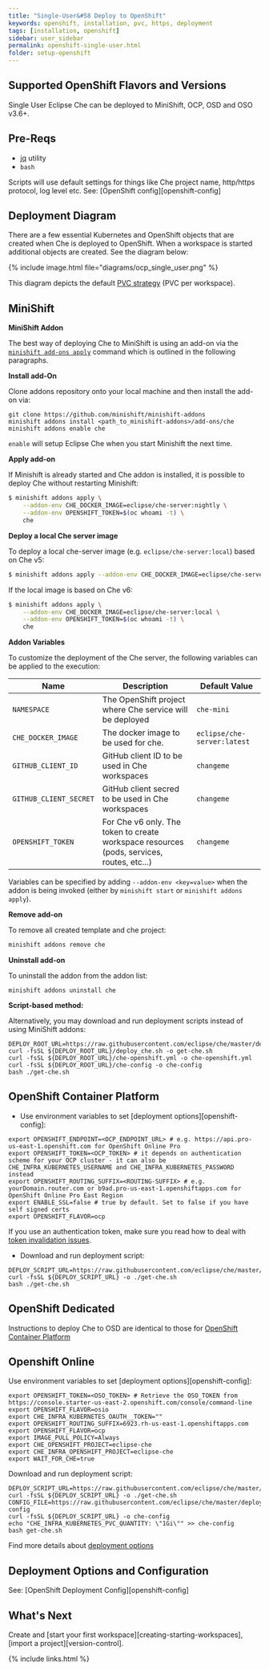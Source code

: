 ```yaml
---
title: "Single-User&#58 Deploy to OpenShift"
keywords: openshift, installation, pvc, https, deployment
tags: [installation, openshift]
sidebar: user_sidebar
permalink: openshift-single-user.html
folder: setup-openshift
---
```

## Supported OpenShift Flavors and Versions

Single User Eclipse Che can be deployed to MiniShift, OCP, OSD and OSO v3.6+.

## Pre-Reqs

* [jq](https://stedolan.github.io/jq/) utility
* `bash`

Scripts will use default settings for things like Che project name, http/https protocol, log level etc. See: [OpenShift config][openshift-config]

## Deployment Diagram

There are a few essential Kubernetes and OpenShift objects that are created when Che is deployed to OpenShift. When a workspace is started additional objects are created. See the diagram below:

{% include image.html file="diagrams/ocp_single_user.png" %}

This diagram depicts the default [PVC strategy](openshift-config.html#volumes) (PVC per workspace).

## MiniShift

**MiniShift Addon**

The best way of deploying Che to MiniShift is using an add-on via the [`minishift add-ons apply`](https://docs.openshift.org/latest/minishift/command-ref/minishift_addons_apply.html) command which is outlined in the following paragraphs.

**Install add-On**

Clone addons repository onto your local machine and then install the add-on via:

```
git clone https://github.com/minishift/minishift-addons
minishift addons install <path_to_minishift-addons>/add-ons/che
minishift addons enable che
```

`enable` will setup Eclipse Che when you start Minishift the next time.

**Apply add-on**

If Minishift is already started and Che addon is installed, it is possible to deploy Che without restarting Minishift:


```bash
$ minishift addons apply \
    --addon-env CHE_DOCKER_IMAGE=eclipse/che-server:nightly \
    --addon-env OPENSHIFT_TOKEN=$(oc whoami -t) \
    che
```

**Deploy a local Che server image**

To deploy a local che-server image (e.g. `eclipse/che-server:local`) based on Che v5:

```bash
$ minishift addons apply --addon-env CHE_DOCKER_IMAGE=eclipse/che-server:local che
```

If the local image is based on Che v6:

```bash
$ minishift addons apply \
    --addon-env CHE_DOCKER_IMAGE=eclipse/che-server:local \
    --addon-env OPENSHIFT_TOKEN=$(oc whoami -t) \
    che
```

**Addon Variables**

To customize the deployment of the Che server, the following variables can be applied to the execution:

|Name|Description|Default Value|
|----|-----------|-------------|
|`NAMESPACE`|The OpenShift project where Che service will be deployed|`che-mini`|
|`CHE_DOCKER_IMAGE`|The docker image to be used for che.|`eclipse/che-server:latest`|
|`GITHUB_CLIENT_ID`|GitHub client ID to be used in Che workspaces|`changeme`|
|`GITHUB_CLIENT_SECRET`|GitHub client secred to be used in Che workspaces|`changeme`|
|`OPENSHIFT_TOKEN`|For Che v6 only. The token to create workspace resources (pods, services, routes, etc...)|`changeme`|

Variables can be specified by adding `--addon-env <key=value>` when the addon is being invoked (either by `minishift start` or `minishift addons apply`).

**Remove add-on**

To remove all created template and che project:

```bash
minishift addons remove che
```

**Uninstall add-on**

To uninstall the addon from the addon list:

`minishift addons uninstall che`

**Script-based method:**

Alternatively, you may download and run deployment scripts instead of using MiniShift addons:

```shell
DEPLOY_ROOT_URL=https://raw.githubusercontent.com/eclipse/che/master/deploy/openshift/scripts/
curl -fsSL ${DEPLOY_ROOT_URL}/deploy_che.sh -o get-che.sh
curl -fsSL ${DEPLOY_ROOT_URL}/che-openshift.yml -o che-openshift.yml
curl -fsSL ${DEPLOY_ROOT_URL}/che-config -o che-config
bash ./get-che.sh
```

## OpenShift Container Platform

* Use environment variables to set [deployment options][openshift-config]:

```shell
export OPENSHIFT_ENDPOINT=<OCP_ENDPOINT_URL> # e.g. https://api.pro-us-east-1.openshift.com for OpenShift Online Pro
export OPENSHIFT_TOKEN=<OCP_TOKEN> # it depends on authentication scheme for your OCP cluster - it can also be CHE_INFRA_KUBERNETES_USERNAME and CHE_INFRA_KUBERNETES_PASSWORD instead
export OPENSHIFT_ROUTING_SUFFIX=<ROUTING-SUFFIX> # e.g. yourDomain.router.com or b9ad.pro-us-east-1.openshiftapps.com for OpenShift Online Pro East Region
export ENABLE_SSL=false # true by default. Set to false if you have self signed certs
export OPENSHIFT_FLAVOR=ocp
```

If you use an authentication token, make sure you read how to deal with [token invalidation issues](openshift-multi-user.html#openshift-container-platform).

* Download and run deployment script:

```shell
DEPLOY_SCRIPT_URL=https://raw.githubusercontent.com/eclipse/che/master/deploy/openshift/deploy_che.sh
curl -fsSL ${DEPLOY_SCRIPT_URL} -o ./get-che.sh
bash ./get-che.sh
```

## OpenShift Dedicated

Instructions to deploy Che to OSD are identical to those for [OpenShift Container Platform](#openshift-container-platform)

## Openshift Online

Use environment variables to set [deployment options][openshift-config]:

```shell
export OPENSHIFT_TOKEN=<OSO_TOKEN> # Retrieve the OSO_TOKEN from https://console.starter-us-east-2.openshift.com/console/command-line
export OPENSHIFT_FLAVOR=osio
export CHE_INFRA_KUBERNETES_OAUTH__TOKEN=""
export OPENSHIFT_ROUTING_SUFFIX=6923.rh-us-east-1.openshiftapps.com
export OPENSHIFT_FLAVOR=ocp
export IMAGE_PULL_POLICY=Always
export CHE_OPENSHIFT_PROJECT=eclipse-che
export CHE_INFRA_OPENSHIFT_PROJECT=eclipse-che
export WAIT_FOR_CHE=true
```

Download and run deployment script:

```shell
DEPLOY_SCRIPT_URL=https://raw.githubusercontent.com/eclipse/che/master/deploy/openshift/deploy_che.sh
curl -fsSL ${DEPLOY_SCRIPT_URL} -o ./get-che.sh
CONFIG_FILE=https://raw.githubusercontent.com/eclipse/che/master/deploy/openshift/che-config
curl -fsSL ${DEPLOY_SCRIPT_URL} -o che-config
echo "CHE_INFRA_KUBERNETES_PVC_QUANTITY: \"1Gi\"" >> che-config
bash get-che.sh
```
Find more details about [deployment options](openshift-multi-user.html#openshift-online)

## Deployment Options and Configuration

See: [OpenShift Deployment Config][openshift-config]

## What's Next

Create and [start your first workspace][creating-starting-workspaces], [import a project][version-control].

{% include links.html %}
